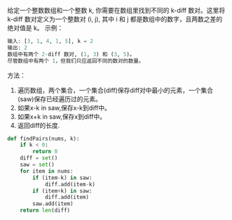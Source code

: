 给定一个整数数组和一个整数 k, 你需要在数组里找到不同的 k-diff 数对。这里将 k-diff 数对定义为一个整数对 (i, j), 其中 i 和 j 都是数组中的数字，且两数之差的绝对值是 k。
示例：
```python
输入: [3, 1, 4, 1, 5], k = 2
输出: 2
数组中有两个 2-diff 数对, (1, 3) 和 (3, 5)。
尽管数组中有两个 1，但我们只应返回不同的数对的数量。
```
方法：
1. 遍历数组，两个集合，一个集合(diff)保存diff对中最小的元素，一个集合(saw)保存已经遍历过的元素。
2. 如果x-k in saw,保存x-k到diff中。
3. 如果x+k in saw,保存x到diff中。
4. 返回diff的长度.
```python
def findPairs(nums, k):
    if k < 0:
        return 0
    diff = set()
    saw = set()
    for item in nums:
        if (item-k) in saw:
            diff.add(item-k)
        if (item+k) in saw:
            diff.add(item)
        saw.add(item)
    return len(diff)
```
